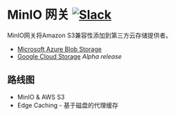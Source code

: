 # MinIO 网关 [![Slack](https://slack.min.io/slack?type=svg)](https://slack.min.io)
MinIO网关将Amazon S3兼容性添加到第三方云存储提供者。
- [Microsoft Azure Blob Storage](https://github.com/storj/minio/blob/master/docs/gateway/azure.md)
- [Google Cloud Storage](https://github.com/storj/minio/blob/master/docs/gateway/gcs.md) _Alpha release_

## 路线图
* MinIO & AWS S3
* Edge Caching - 基于磁盘的代理缓存

